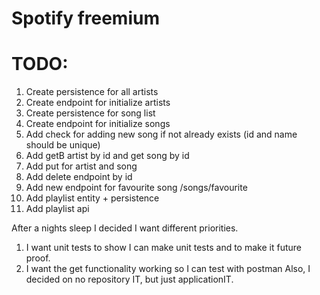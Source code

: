 # Spotify freemium

# TODO:
1. Create persistence for all artists
2. Create endpoint for initialize artists
3. Create persistence for song list
4. Create endpoint for initialize songs
5. Add check for adding new song if not already exists (id and name should be unique)
6. Add getB artist by id and get song by id
7. Add put for artist and song
8. Add delete endpoint by id
9. Add new endpoint for favourite song /songs/favourite
10. Add playlist entity + persistence
11. Add playlist api

After a nights sleep I decided I want different priorities. 
1. I want unit tests to show I can make unit tests and to make it future proof. 
2. I want the get functionality working so I can test with postman
Also, I decided on no repository IT, but just applicationIT. 
